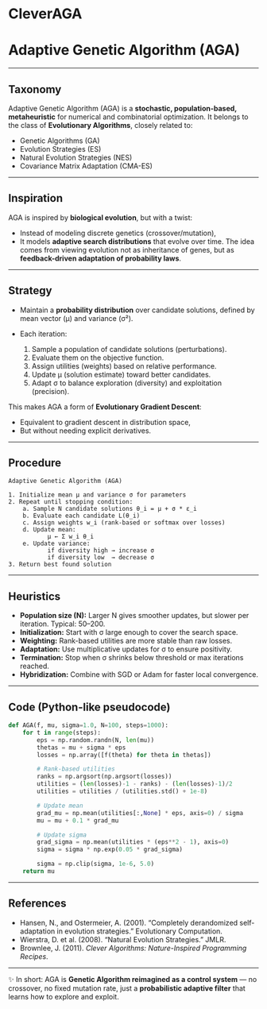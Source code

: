 # CleverAGA

# Adaptive Genetic Algorithm (AGA)

---

## Taxonomy

Adaptive Genetic Algorithm (AGA) is a **stochastic, population-based, metaheuristic** for numerical and combinatorial optimization.
It belongs to the class of **Evolutionary Algorithms**, closely related to:

* Genetic Algorithms (GA)
* Evolution Strategies (ES)
* Natural Evolution Strategies (NES)
* Covariance Matrix Adaptation (CMA-ES)

---

## Inspiration

AGA is inspired by **biological evolution**, but with a twist:

* Instead of modeling discrete genetics (crossover/mutation),
* It models **adaptive search distributions** that evolve over time.
  The idea comes from viewing evolution not as inheritance of genes, but as **feedback-driven adaptation of probability laws**.

---

## Strategy

* Maintain a **probability distribution** over candidate solutions, defined by mean vector (μ) and variance (σ²).
* Each iteration:

  1. Sample a population of candidate solutions (perturbations).
  2. Evaluate them on the objective function.
  3. Assign utilities (weights) based on relative performance.
  4. Update μ (solution estimate) toward better candidates.
  5. Adapt σ to balance exploration (diversity) and exploitation (precision).

This makes AGA a form of **Evolutionary Gradient Descent**:

* Equivalent to gradient descent in distribution space,
* But without needing explicit derivatives.

---

## Procedure

```
Adaptive Genetic Algorithm (AGA)

1. Initialize mean μ and variance σ for parameters
2. Repeat until stopping condition:
    a. Sample N candidate solutions θ_i = μ + σ * ε_i
    b. Evaluate each candidate L(θ_i)
    c. Assign weights w_i (rank-based or softmax over losses)
    d. Update mean:
           μ ← Σ w_i θ_i
    e. Update variance:
           if diversity high → increase σ
           if diversity low  → decrease σ
3. Return best found solution
```

---

## Heuristics

* **Population size (N):** Larger N gives smoother updates, but slower per iteration. Typical: 50–200.
* **Initialization:** Start with σ large enough to cover the search space.
* **Weighting:** Rank-based utilities are more stable than raw losses.
* **Adaptation:** Use multiplicative updates for σ to ensure positivity.
* **Termination:** Stop when σ shrinks below threshold or max iterations reached.
* **Hybridization:** Combine with SGD or Adam for faster local convergence.

---

## Code (Python-like pseudocode)

```python
def AGA(f, mu, sigma=1.0, N=100, steps=1000):
    for t in range(steps):
        eps = np.random.randn(N, len(mu))
        thetas = mu + sigma * eps
        losses = np.array([f(theta) for theta in thetas])

        # Rank-based utilities
        ranks = np.argsort(np.argsort(losses))
        utilities = (len(losses)-1 - ranks) - (len(losses)-1)/2
        utilities = utilities / (utilities.std() + 1e-8)

        # Update mean
        grad_mu = np.mean(utilities[:,None] * eps, axis=0) / sigma
        mu = mu + 0.1 * grad_mu

        # Update sigma
        grad_sigma = np.mean(utilities * (eps**2 - 1), axis=0)
        sigma = sigma * np.exp(0.05 * grad_sigma)

        sigma = np.clip(sigma, 1e-6, 5.0)
    return mu
```

---

## References

* Hansen, N., and Ostermeier, A. (2001). “Completely derandomized self-adaptation in evolution strategies.” Evolutionary Computation.
* Wierstra, D. et al. (2008). “Natural Evolution Strategies.” JMLR.
* Brownlee, J. (2011). *Clever Algorithms: Nature-Inspired Programming Recipes*.

---

✨ In short: AGA is **Genetic Algorithm reimagined as a control system** — no crossover, no fixed mutation rate, just a **probabilistic adaptive filter** that learns how to explore and exploit.

